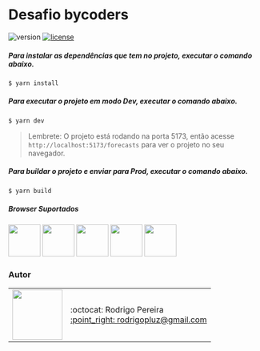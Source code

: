 # Desafio bycoders

![version](https://img.shields.io/badge/version-1.0.0-blue.svg) [![license](https://img.shields.io/apm/l/vim-mode.svg)](LICENSE)

##### Para instalar as dependências que tem no projeto, executar o comando abaixo.

```sh
$ yarn install
```

##### Para executar o projeto em modo Dev, executar o comando abaixo.

```sh
$ yarn dev
```

> Lembrete: O projeto está rodando na porta 5173, então acesse `http://localhost:5173/forecasts` para ver o projeto no seu navegador.

##### Para buildar o projeto e enviar para Prod, executar o comando abaixo.

```sh
$ yarn build
```

##### Browser Suportados

<img src="https://s3.amazonaws.com/creativetim_bucket/github/browser/chrome.png" width="64" height="64"> <img src="https://s3.amazonaws.com/creativetim_bucket/github/browser/firefox.png" width="64" height="64"> <img src="https://s3.amazonaws.com/creativetim_bucket/github/browser/edge.png" width="64" height="64"> <img src="https://s3.amazonaws.com/creativetim_bucket/github/browser/safari.png" width="64" height="64"> <img src="https://s3.amazonaws.com/creativetim_bucket/github/browser/opera.png" width="64" height="64">

### Autor

<table>
  <tr>
    <td>
      <img src="https://avatars2.githubusercontent.com/u/8739638?s=460&v=4" width="100">
    </td>
    <td>
      :octocat: Rodrigo Pereira<br />
      <a href="mailto:rodrigopluz@gmail.com">:point_right: rodrigopluz@gmail.com</a><br />
    </td>
  </tr>
</table>
